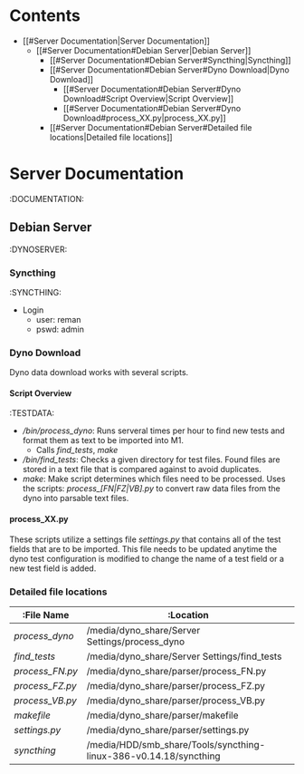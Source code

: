 # Contents
  - [[#Server Documentation|Server Documentation]]
    - [[#Server Documentation#Debian Server|Debian Server]]
      - [[#Server Documentation#Debian Server#Syncthing|Syncthing]]
      - [[#Server Documentation#Debian Server#Dyno Download|Dyno Download]]
        - [[#Server Documentation#Debian Server#Dyno Download#Script Overview|Script Overview]]
        - [[#Server Documentation#Debian Server#Dyno Download#process_XX.py|process_XX.py]]
      - [[#Server Documentation#Debian Server#Detailed file locations|Detailed file locations]]

# Server Documentation 
:DOCUMENTATION:
## Debian Server
:DYNOSERVER:
### Syncthing
:SYNCTHING:
  - Login
    - user: reman
    - pswd: admin

### Dyno Download

Dyno data download works with several scripts.

#### Script Overview
:TESTDATA:
  - */bin/process_dyno*: Runs serveral times per hour to find new tests and
   format them as text to be imported into M1.
    - Calls *find_tests*, *make*
  - */bin/find_tests*: Checks a given directory for test files. Found files are
    stored in a text file that is compared against to avoid duplicates.
  - *make*: Make script determines which files need to be processed. Uses the
    scripts: *process_[FN|FZ|VB].py* to convert raw data files from the dyno into
    parsable text files.

#### process_XX.py

These scripts utilize a settings file *settings.py* that contains all of the
test fields that are to be imported. This file needs to be updated anytime the
dyno test configuration is modified to change the name of a test field or a new
test field is added.

### Detailed file locations
| :File Name      | :Location                                                         |
| --------------- | ----------------------------------------------------------------- |
| *process_dyno*  | /media/dyno_share/Server Settings/process_dyno                    |
| *find_tests*    | /media/dyno_share/Server Settings/find_tests                      |
| *process_FN.py* | /media/dyno_share/parser/process_FN.py                            |
| *process_FZ.py* | /media/dyno_share/parser/process_FZ.py                            |
| *process_VB.py* | /media/dyno_share/parser/process_VB.py                            |
| *makefile*      | /media/dyno_share/parser/makefile                                 |
| *settings.py*   | /media/dyno_share/parser/settings.py                              |
| *syncthing*     | /media/HDD/smb_share/Tools/syncthing-linux-386-v0.14.18/syncthing |

